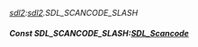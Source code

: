 _[sdl2](../../modules/sdl2/sdl2-module.md):[sdl2](../../modules/sdl2/sdl2-module.md).SDL\_SCANCODE\_SLASH_
##### Const SDL\_SCANCODE\_SLASH:[SDL_Scancode](../../modules/sdl2/sdl2-sdl_scancode.md)
